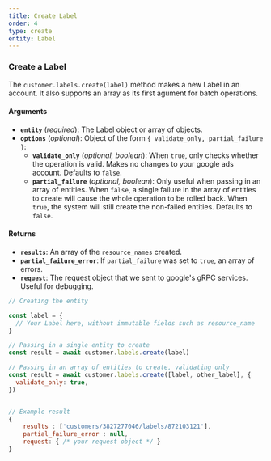 ```yaml
---
title: Create Label
order: 4
type: create
entity: Label
---
```


### Create a Label

The `customer.labels.create(label)` method makes a new Label in an account. It also supports an array as its first agument for batch operations.

#### Arguments

- **`entity`** (_required_): The Label object or array of objects.
- **`options`** (_optional_): Object of the form `{ validate_only, partial_failure }`:
  - **`validate_only`** (_optional, boolean_): When `true`, only checks whether the operation is valid. Makes no changes to your google ads account. Defaults to `false`.
  - **`partial_failure`** (_optional, boolean_): Only useful when passing in an array of entities. When `false`, a single failure in the array of entities to create will cause the whole operation to be rolled back. When `true`, the system will still create the non-failed entities. Defaults to `false`.

#### Returns

- **`results`**: An array of the `resource_names` created.
- **`partial_failure_error`**: If `partial_failure` was set to `true`, an array of errors.
- **`request`**: The request object that we sent to google's gRPC services. Useful for debugging.

```javascript
// Creating the entity

const label = {
  // Your Label here, without immutable fields such as resource_name
}

// Passing in a single entity to create
const result = await customer.labels.create(label)

// Passing in an array of entities to create, validating only
const result = await customer.labels.create([label, other_label], {
  validate_only: true,
})
```

```javascript

// Example result
{
	results : ['customers/3827277046/labels/872103121'],
	partial_failure_error : null,
	request: { /* your request object */ }
}

```
